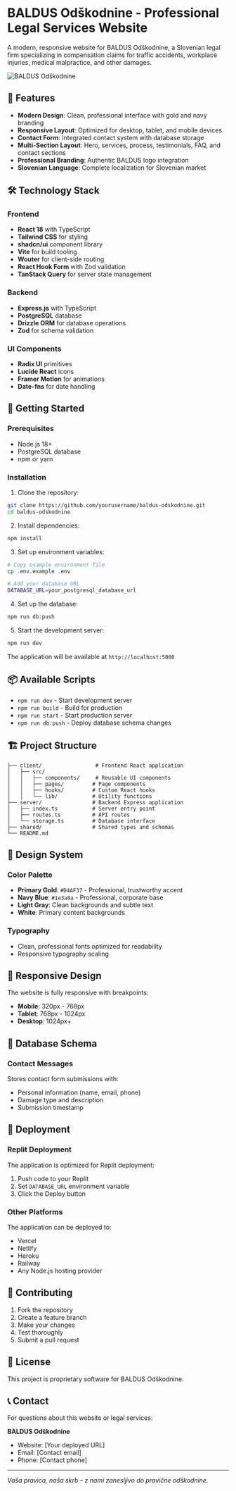 # BALDUS Odškodnine - Professional Legal Services Website

A modern, responsive website for BALDUS Odškodnine, a Slovenian legal firm specializing in compensation claims for traffic accidents, workplace injuries, medical malpractice, and other damages.

![BALDUS Odškodnine](https://baldus.sirv.com/Baldus%20ods%CC%8Ckodnine%20logo%20(2).png)

## 🌟 Features

- **Modern Design**: Clean, professional interface with gold and navy branding
- **Responsive Layout**: Optimized for desktop, tablet, and mobile devices
- **Contact Form**: Integrated contact system with database storage
- **Multi-Section Layout**: Hero, services, process, testimonials, FAQ, and contact sections
- **Professional Branding**: Authentic BALDUS logo integration
- **Slovenian Language**: Complete localization for Slovenian market

## 🛠 Technology Stack

### Frontend
- **React 18** with TypeScript
- **Tailwind CSS** for styling
- **shadcn/ui** component library
- **Vite** for build tooling
- **Wouter** for client-side routing
- **React Hook Form** with Zod validation
- **TanStack Query** for server state management

### Backend
- **Express.js** with TypeScript
- **PostgreSQL** database
- **Drizzle ORM** for database operations
- **Zod** for schema validation

### UI Components
- **Radix UI** primitives
- **Lucide React** icons
- **Framer Motion** for animations
- **Date-fns** for date handling

## 🚀 Getting Started

### Prerequisites
- Node.js 18+ 
- PostgreSQL database
- npm or yarn

### Installation

1. Clone the repository:
```bash
git clone https://github.com/yourusername/baldus-odskodnine.git
cd baldus-odskodnine
```

2. Install dependencies:
```bash
npm install
```

3. Set up environment variables:
```bash
# Copy example environment file
cp .env.example .env

# Add your database URL
DATABASE_URL=your_postgresql_database_url
```

4. Set up the database:
```bash
npm run db:push
```

5. Start the development server:
```bash
npm run dev
```

The application will be available at `http://localhost:5000`

## 📦 Available Scripts

- `npm run dev` - Start development server
- `npm run build` - Build for production
- `npm run start` - Start production server
- `npm run db:push` - Deploy database schema changes

## 🏗 Project Structure

```
├── client/                 # Frontend React application
│   ├── src/
│   │   ├── components/     # Reusable UI components
│   │   ├── pages/         # Page components
│   │   ├── hooks/         # Custom React hooks
│   │   └── lib/           # Utility functions
├── server/                # Backend Express application
│   ├── index.ts           # Server entry point
│   ├── routes.ts          # API routes
│   └── storage.ts         # Database interface
├── shared/                # Shared types and schemas
└── README.md
```

## 🎨 Design System

### Color Palette
- **Primary Gold**: `#D4AF37` - Professional, trustworthy accent
- **Navy Blue**: `#1e3a8a` - Professional, corporate base
- **Light Gray**: Clean backgrounds and subtle text
- **White**: Primary content backgrounds

### Typography
- Clean, professional fonts optimized for readability
- Responsive typography scaling

## 📱 Responsive Design

The website is fully responsive with breakpoints:
- **Mobile**: 320px - 768px
- **Tablet**: 768px - 1024px  
- **Desktop**: 1024px+

## 🔧 Database Schema

### Contact Messages
Stores contact form submissions with:
- Personal information (name, email, phone)
- Damage type and description
- Submission timestamp

## 🚀 Deployment

### Replit Deployment
The application is optimized for Replit deployment:
1. Push code to your Replit
2. Set `DATABASE_URL` environment variable
3. Click the Deploy button

### Other Platforms
The application can be deployed to:
- Vercel
- Netlify
- Heroku
- Railway
- Any Node.js hosting provider

## 🤝 Contributing

1. Fork the repository
2. Create a feature branch
3. Make your changes
4. Test thoroughly
5. Submit a pull request

## 📄 License

This project is proprietary software for BALDUS Odškodnine.

## 📞 Contact

For questions about this website or legal services:

**BALDUS Odškodnine**
- Website: [Your deployed URL]
- Email: [Contact email]
- Phone: [Contact phone]

---

*Vaša pravica, naša skrb – z nami zanesljivo do pravične odškodnine.*